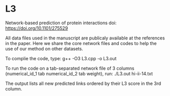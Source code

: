 # L3
Network-based prediction of protein interactions
doi: https://doi.org/10.1101/275529

All data files used in the manuscript are publicaly available at the references in the paper. Here we share the core network files and codes to help the use of our method on other datasets.

To complie the code, type:
g++ -O3 L3.cpp -o L3.out

To run the code on a tab-separated network file of 3 columns (numerical_id_1 tab numerical_id_2 tab weight), run:
./L3.out hi-ii-14.txt

The output lists all new predicted links ordered by their L3 score in the 3rd column.
